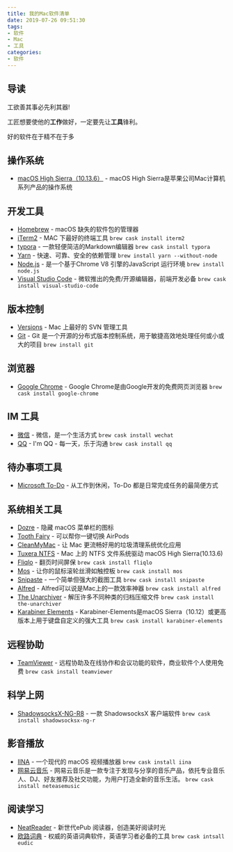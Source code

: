 ```yaml
---
title: 我的Mac软件清单
date: 2019-07-26 09:51:30
tags:
- 软件
- Mac
- 工具
categories:
- 软件
---
```


## 导读

工欲善其事必先利其器!

工匠想要使他的**工作**做好，一定要先让**工具**锋利。

好的软件在于精不在于多

## 操作系统

- [macOS High Sierra（10.13.6）](https://support.apple.com/zh-cn/HT208969) - macOS High Sierra是苹果公司Mac计算机系列产品的操作系统

## 开发工具

- [Homebrew](https://brew.sh/) - macOS 缺失的软件包的管理器
- [iTerm2](https://www.iterm2.com/index.html) - MAC 下最好的终端工具 `brew cask install iterm2`
- [typora](https://www.typora.io/) - 一款轻便简洁的Markdown编辑器 `brew cask install typora`
- [Yarn](https://yarnpkg.com/zh-Hans/docs/install#mac-stable) - 快速、可靠、安全的依赖管理 `brew install yarn --without-node`
- [Node.js](https://nodejs.org/en/) - 是一个基于Chrome V8 引擎的JavaScript 运行环境  `brew install node.js`
- [Visual Studio Code](https://code.visualstudio.com/) - 微软推出的免费/开源编辑器，前端开发必备 `brew cask install visual-studio-code`

## 版本控制

- [Versions](https://xclient.info/s/xversion.html) - Mac 上最好的 SVN 管理工具
- [Git](https://git-scm.com/download/mac) - Git 是一个开源的分布式版本控制系统，用于敏捷高效地处理任何或小或大的项目 `brew install git`

## 浏览器

- [Google Chrome](https://www.google.com/chrome/?platform=mac) - Google Chrome是由Google开发的免费网页浏览器 `brew cask install google-chrome`

## IM 工具

- [微信](https://mac.weixin.qq.com/?t=mac&platform=wx&lang=zh_CN  ) - 微信，是一个生活方式 `brew cask install wechat`
- [QQ](http://im.qq.com/macqq/) - I'm QQ - 每一天，乐于沟通 `brew cask install qq`

## 待办事项工具

- [Microsoft To-Do](https://todo.microsoft.com/zh-cn) - 从工作到休闲，To-Do 都是日常完成任务的最简便方式

## 系统相关工具

- [Dozre](https://dozermac.com/) - 隐藏 macOS 菜单栏的图标
- [Tooth Fairy](https://xclient.info/s/tooth-fairy.html) - 可以帮你一键切换 AirPods
- [CleanMyMac](https://drive.google.com/file/d/1eSkHWpxlZNAYpkIvuH1oKsV2N5MJtrhf/view?usp=sharing) - 让 Mac 更流畅好用的垃圾清理系统优化应用
- [Tuxera NTFS](https://drive.google.com/file/d/1abaNkQhFPb9KuwYBuoikpkspa6dis0z7/view?usp=sharing) - Mac 上的 NTFS 文件系统驱动 macOS High Sierra(10.13.6)
- [Fliqlo](https://fliqlo.com/) - 翻页时间屏保 `brew cask install fliqlo`
- [Mos](https://github.com/Caldis/Mos) - 让你的鼠标滚轮丝滑如触控板 `brew cask install mos`
- [Snipaste](https://zh.snipaste.com/) - 一个简单但强大的截图工具  `brew cask install snipaste`
- [Alfred](https://www.alfredapp.com/) - Alfred可以说是Mac上的一款效率神器 `brew cask install alfred`
- [The Unarchiver](https://theunarchiver.com/) - 解压许多不同种类的归档压缩文件 `brew cask install the-unarchiver`
- [Karabiner Elements](https://github.com/tekezo/Karabiner-Elements) - Karabiner-Elements是macOS Sierra（10.12）或更高版本上用于键盘自定义的强大工具 `brew cask install karabiner-elements`

## 远程协助

- [TeamViewer](https://www.teamviewer.cn/cn/download/mac-os/) - 远程协助及在线协作和会议功能的软件，商业软件个人使用免费 `brew cask install teamviewer`

## 科学上网

- [ShadowsocksX-NG-R8](https://github.com/qinyuhang/ShadowsocksX-NG-R/releases) - 一款 ShadowsocksX 客户端软件  `brew cask install shadowsocksx-ng-r`

## 影音播放

- [IINA](https://iina.io/)  - 一个现代的 macOS 视频播放器 `brew cask install iina`
- [网易云音乐](https://music.163.com/#/download)  - 网易云音乐是一款专注于发现与分享的音乐产品，依托专业音乐人、DJ、好友推荐及社交功能，为用户打造全新的音乐生活。 `brew cask install neteasemusic`

## 阅读学习

- [NeatReader](https://www.neat-reader.cn/downloads/mac) - 新世代ePub 阅读器，创造美好阅读时光
- [欧路词典](http://www.eudic.net/v4/en/app/download) - 权威的英语词典软件，英语学习者必备的工具 `brew cask intsall eudic`
